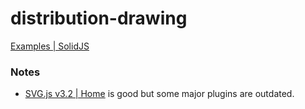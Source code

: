 distribution-drawing
========================
[Examples | SolidJS](https://www.solidjs.com/examples/ethasketch)

### Notes
- [SVG.js v3.2 | Home](https://svgjs.dev/docs/3.2/) is good but some major plugins are outdated.
